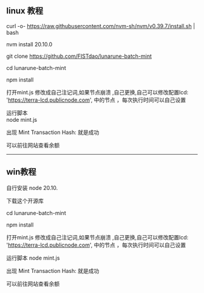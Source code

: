 linux 教程
---------------------------------------------------------------
				
curl -o- https://raw.githubusercontent.com/nvm-sh/nvm/v0.39.7/install.sh | bash
				
nvm install 20.10.0

git clone https://github.com/FISTdao/lunarune-batch-mint
				
cd lunarune-batch-mint 
				
npm install
				
打开mint.js 修改成自己注记词,如果节点崩溃 ,自己更换,自己可以修改配置lcd: 'https://terra-lcd.publicnode.com',  中的节点 ，每次执行时间可以自己设置 
				
运行脚本				
node mint.js
				
出现 Mint Transaction Hash:  就是成功
				
可以前往网站查看余额		

-----------------------------------------------------------------
win教程
-----------------------------------------------------------------

自行安装 node 20.10.

下载这个开源库

cd lunarune-batch-mint

npm install

打开mint.js 修改成自己注记词,如果节点崩溃 ,自己更换,自己可以修改配置lcd: 'https://terra-lcd.publicnode.com', 中的节点 ，每次执行时间可以自己设置

运行脚本 node mint.js

出现 Mint Transaction Hash: 就是成功

可以前往网站查看余额

